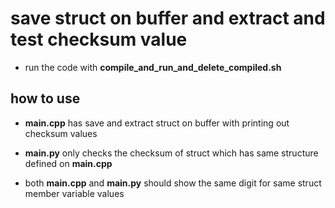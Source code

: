 # save struct on buffer and extract and test checksum value

* run the code with __compile_and_run_and_delete_compiled.sh__

## how to use

* __main.cpp__ has save and extract struct on buffer with printing out checksum values

* __main.py__ only checks the checksum of struct which has same structure defined on __main.cpp__

* both __main.cpp__ and __main.py__ should show the same digit for same struct member variable values
